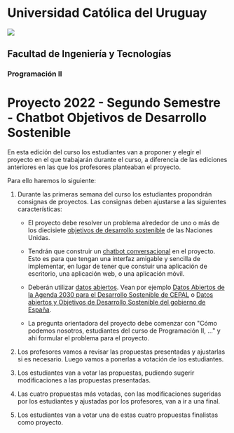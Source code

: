 # Universidad Católica del Uruguay
<img src="https://ucu.edu.uy/sites/all/themes/univer/logo.png">

## Facultad de Ingeniería y Tecnologías
### Programación II

# Proyecto 2022 - Segundo Semestre - Chatbot Objetivos de Desarrollo Sostenible

En esta edición del curso los estudiantes van a proponer y elegir el proyecto en el que trabajarán durante el curso, a diferencia de las ediciones anteriores en las que los profesores planteaban el proyecto.

Para ello haremos lo siguiente:

1. Durante las primeras semana del curso los estudiantes propondrán consignas de proyectos. Las consignas deben ajustarse a las siguientes características:

    - El proyecto debe resolver un problema alrededor de uno o más de los diecisiete [objetivos de desarrollo sostenible](https://www.un.org/sustainabledevelopment/es/objetivos-de-desarrollo-sostenible/) de las Naciones Unidas.

    - Tendrán que construir un [chatbot conversacional](https://es.wikipedia.org/wiki/Bot_conversacional) en el proyecto. Esto es para que tengan una interfaz amigable y sencilla de implementar, en lugar de tener que constuir una aplicación de escritorio, una aplicación web, o una aplicación móvil.

    - Deberán utilizar [datos abiertos](https://es.wikipedia.org/wiki/Datos_abiertos). Vean por ejemplo [Datos Abiertos de la Agenda 2030 para el Desarrollo Sostenible de CEPAL](https://biblioguias.cepal.org/c.php?g=447204&p=3192651) o [Datos abiertos y Objetivos de Desarrollo Sostenible del gobierno de España](https://datos.gob.es/es/blog/datos-abiertos-y-objetivos-de-desarrollo-sostenible).

    - La pregunta orientadora del proyecto debe comenzar con "Cómo podemos nosotros, estudiantes del curso de Programación II, ..." y ahi formular el problema para el proyecto.

2. Los profesores vamos a revisar las propuestas presentadas y ajustarlas si es necesario. Luego vamos a ponerlas a votación de los estudiantes.

3. Los estudiantes van a votar las propuestas, pudiendo sugerir modificaciones a las propuestas presentadas.

4. Las cuatro propuestas más votadas, con las modificaciones sugeridas por los estudiantes y ajustadas por los profesores, van a ir a una final.

5. Los estudiantes van a votar una de estas cuatro propuestas finalistas como proyecto.